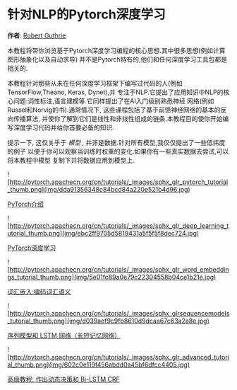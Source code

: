 # 针对NLP的Pytorch深度学习

**作者**: [Robert Guthrie](https://github.com/rguthrie3/DeepLearningForNLPInPytorch)

本教程将带你浏览基于Pytorch深度学习编程的核心思想.其中很多思想(例如计算图形抽象化以及自动求导) 并不是Pytorch特有的,他们和任何深度学习工具包都是相关的.

本教程针对那些从未在任何深度学习框架下编写过代码的人(例如TensorFlow,Theano, Keras, Dynet),并 专注于NLP.它提出了应用知识中NLP的核心问题:词性标注,语言建模等.它同样提出了在AI入门级别熟悉神经 网络(例如Russel和Norvig的书).通常情况下, 这些课程包括了基于前馈神经网络的基本的反向传播算法, 并使你了解到它们是线性和非线性组成的链条.本教程目的使你开始编写深度学习代码并给你首要必备的知识.

提示一下, 这仅关乎于 _模型_ , 并非是数据.针对所有模型,我仅仅提出了一些低纬度的例子 以便于你可以观察当训练时权重的变化.如果你有一些真实数据去尝试,可以将本教程中模型 复制下并将数据应用到模型上.

![http://pytorch.apachecn.org/cn/tutorials/_images/sphx_glr_pytorch_tutorial_thumb.png](img/dda91356348c84bcd84a220e521b4d96.jpg)

[PyTorch介绍](nlp/pytorch_tutorial.html#sphx-glr-beginner-nlp-pytorch-tutorial-py)

![http://pytorch.apachecn.org/cn/tutorials/_images/sphx_glr_deep_learning_tutorial_thumb.png](img/ebc2ff9705d5819431a5f5f5f8dec724.jpg)

[PyTorch深度学习](nlp/deep_learning_tutorial.html#sphx-glr-beginner-nlp-deep-learning-tutorial-py)

![http://pytorch.apachecn.org/cn/tutorials/_images/sphx_glr_word_embeddings_tutorial_thumb.png](img/5e01fc89a0e79c22304558b04ce1b21e.jpg)

[词汇嵌入:编码词汇语义](nlp/word_embeddings_tutorial.html#sphx-glr-beginner-nlp-word-embeddings-tutorial-py)

![http://pytorch.apachecn.org/cn/tutorials/_images/sphx_glrsequencemodels_tutorial_thumb.png](img/d039aef9c9fb8610d9dcaa67c63a2a8e.jpg)

[序列模型和 LSTM 网络（长短记忆网络）](nlp/sequence_models_tutorial.html#sphx-glr-beginner-nlp-sequence-models-tutorial-py)

![http://pytorch.apachecn.org/cn/tutorials/_images/sphx_glr_advanced_tutorial_thumb.png](img/602c0e119f456abdd0a45bf6dfcc4405.jpg)

[高级教程: 作出动态决策和 Bi-LSTM CRF](nlp/advanced_tutorial.html#sphx-glr-beginner-nlp-advanced-tutorial-py)